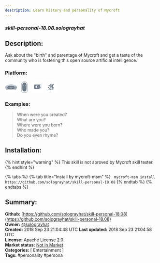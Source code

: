 ```yaml
---
description: Learn history and personality of Mycroft
---
```


### _skill-personal-18.08.solograyhat_  
## Description:  
Ask about the "birth" and parentage of Mycroft and get a taste of the community
who is fostering this open source artificial intelligence.  
### Platform:  
 ![Mark I](../.gitbook/assets/mark-1-icon.png)  ![Mark II](../.gitbook/assets/mark-2-icon.png)  ![Picroft](../.gitbook/assets/picroft-icon.png)  ![plasmoid](../.gitbook/assets/kde.png)   
### Examples:  
> When were you created?  
> What are you?  
> Where were you born?  
> Who made you?  
> Do you even rhyme?  
  
## Installation:  
{% hint style="warning" %}
This skill is not aproved by Mycroft skill tester.
{% endhint %}
    
{% tabs %}
{% tab title="Install by mycroft-msm" %}
``` mycroft-msm install https://github.com/solograyhat/skill-personal-18.08```
{% endtab %}
  {% endtabs %}
    
## Summary:  
**Github:** [https://github.com/solograyhat/skill-personal-18.08](https://github.com/solograyhat/skill-personal-18.08)  
**Owner:** [@solograyhat](https://github.com/solograyhat)  
**Created:** 2018 Sep 23 21:04:48 UTC  **Last updated:** 2018 Sep 23 21:04:58 UTC  
**License:** Apache License 2.0  
**Market status:** [Not in Market](https://market.mycroft.ai/skill/)  
**Categories:** [ Entertainment ]   
**Tags:** \#personality \#persona   
